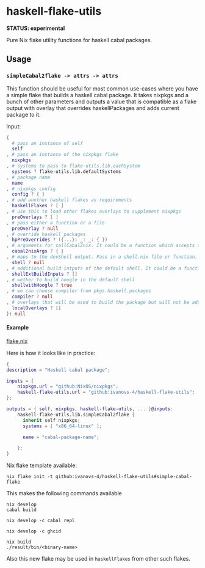 # haskell-flake-utils

**STATUS: experimental**

Pure Nix flake utility functions for haskell cabal packages.

## Usage

### `simpleCabal2flake -> attrs -> attrs`

This function should be useful for most common use-cases where you have
a simple flake that builds a haskell cabal package. It takes nixpkgs and
a bunch of other parameters and outputs a value that is compatible as a flake
output with overlay that overrides haskellPackages and adds current package to
it.

Input:
```nix
{
  # pass an instance of self
  self
, # pass an instance of the nixpkgs flake
  nixpkgs
, # systems to pass to flake-utils.lib.eachSystem
  systems ? flake-utils.lib.defaultSystems
, # package name
  name
, # nixpkgs config
  config ? { }
, # add another haskell flakes as requirements
  haskellFlakes ? [ ]
, # use this to load other flakes overlays to supplement nixpkgs
  preOverlays ? [ ]
, # pass either a function or a file
  preOverlay ? null
, # override haskell packages
  hpPreOverrides ? ({...}: _: _: { })
, # arguments for callCabal2nix. It could be a function which accepts a set with pkgs.
  cabal2nixArgs ? { }
, # maps to the devShell output. Pass in a shell.nix file or function.
  shell ? null
, # additional build intputs of the default shell. It could be a function which accepts a set with pkgs.
  shellExtBuildInputs ? []
, # wether to build hoogle in the default shell
  shellwithHoogle ? true
, # we can choose compiler from pkgs.haskell.packages
  compiler ? null
, # overlays that will be used to build the package but will not be added to self.overlay
  localOverlays ? []
}: null
```

#### Example

[flake.nix](examples/simple-cabal2flake/flake.nix)

Here is how it looks like in practice:

```nix
{
description = "Haskell cabal package";

inputs = {
    nixpkgs.url = "github:NixOS/nixpkgs";
    haskell-flake-utils.url = "github:ivanovs-4/haskell-flake-utils";
};

outputs = { self, nixpkgs, haskell-flake-utils, ... }@inputs:
    haskell-flake-utils.lib.simpleCabal2flake {
      inherit self nixpkgs;
      systems = [ "x86_64-linux" ];

      name = "cabal-package-name";

    };
}
```

Nix flake template available:
```
nix flake init -t github:ivanovs-4/haskell-flake-utils#simple-cabal-flake
```


This makes the following commands available
```
nix develop
cabal build
```

```
nix develop -c cabal repl
```

```
nix develop -c ghcid
```

```
nix build
./result/bin/<binary-name>
```

Also this new flake may be used in `haskellFlakes` from other such flakes.
